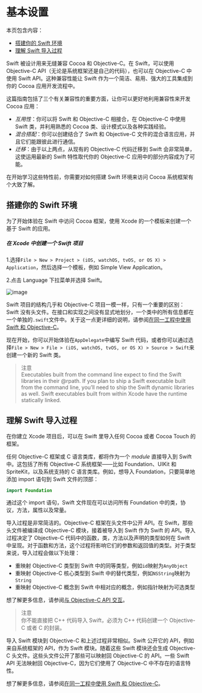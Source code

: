 # 基本设置

本页包含内容：

- [搭建你的 Swift 环境](#setting_up_your_swift_environment)
- [理解 Swift 导入过程](#understanding_the_swift_import_process)

Swift 被设计用来无缝兼容 Cocoa 和 Objective-C。在 Swift，可以使用 Objective-C API（无论是系统框架还是自己的代码），也可以在 Objective-C 中使用 Swift API。这种兼容性能让 Swift 作为一个简洁、易用、强大的工具集成到你的 Cocoa 应用开发流程中。

这篇指南包括了三个有关兼容性的重要方面，让你可以更好地利用兼容性来开发 Cocoa 应用：

- *互用性*：你可以将 Swift 和 Objective-C 相接合，在 Objective-C 中使用 Swift 类，并利用熟悉的 Cocoa 类、设计模式以及各种实践经验。
- *混合搭配*：你可以创建结合了 Swift 和 Objective-C 文件的混合语言应用，并且它们能跟彼此进行通信。
- *迁移*：由于以上两点，从现有的 Objective-C 代码迁移到 Swift 会非常简单，这使运用最新的 Swift 特性取代你的 Objective-C 应用中的部分内容成为了可能。

在开始学习这些特性前，你需要对如何搭建 Swift 环境来访问 Cocoa 系统框架有个大致了解。

<a name="setting_up_your_swift_environment"></a>
## 搭建你的 Swift 环境

为了开始体验在 Swift 中访问 Cocoa 框架，使用 Xcode 的一个模板来创建一个基于 Swift 的应用。

##### 在 Xcode 中创建一个 Swift 项目

1.选择`File > New > Project > (iOS, watchOS, tvOS, or OS X) > Application`，然后选择一个模板，例如 Simple View Application。

2.点击 Language 下拉菜单并选择 Swift。

![image](https://github.com/949478479/Using-Swift-with-Cocoa-and-Objective-C/blob/master/01-Getting%20Started/newproject_2x.png)

Swift 项目的结构几乎和 Objective-C 项目一模一样，只有一个重要的区别：Swift 没有头文件。在接口和实现之间没有显式地划分，一个类中的所有信息都在一个单独的`.swift`文件中。关于这一点更详细的说明，请参阅[在同一工程中使用 Swift 和 Objective-C](https://github.com/949478479/Using-Swift-with-Cocoa-and-Objective-C/blob/master/03-Mix%20and%20Match/Swift%20and%20Objective-C%20in%20the%20Same%20Project.md)。

现在开始，你可以开始体验在`AppDelegate`中编写 Swift 代码，或者你可以通过选择`File > New > File > (iOS, watchOS, tvOS, or OS X) > Source > Swift`来创建一个新的 Swift 类。

> 注意  
> Executables built from the command line expect to find the Swift libraries in their @rpath. If you plan to ship a Swift executable built from the command line, you’ll need to ship the Swift dynamic libraries as well. Swift executables built from within Xcode have the runtime statically linked. 

<a name="understanding_the_swift_import_process"></a>
## 理解 Swift 导入过程

在你建立 Xcode 项目后，可以在 Swift 里导入任何 Cocoa 或者 Cocoa Touch 的框架。

任何 Objective-C 框架或 C 语言类库，都将作为一个 *module* 直接导入到 Swift 中。这包括了所有 Objective-C 系统框架——比如 Foundation、UIKit 和 SpriteKit，以及系统支持的 C 语言类库。例如，想导入 Foundation，只要简单地添加 import 语句到 Swift 文件的顶部：

```swift 
import Foundation
```

通过这个 import 语句，Swift 文件现在可以访问所有 Foundation 中的类，协议，方法，属性以及常量。

导入过程是非常简洁的。Objective-C 框架在头文件中公开 API。在 Swift，那些头文件被编译成 Objective-C 模块，接着被导入到 Swift 作为 Swift 的 API。导入过程决定了 Objective-C 代码中的函数，类，方法以及声明的类型如何在 Swift 中呈现。对于函数和方法，这个过程将影响它们的参数和返回值的类型。对于类型来说，导入过程会做以下处理：

- 重映射 Objective-C 类型到 Swift 中的同等类型，例如`id`映射为`AnyObject`
- 重映射 Objective-C 核心类型到 Swift 中的替代类型，例如`NSString`映射为`String`
- 重映射 Objective-C 概念到 Swift 中相对应的概念，例如指针映射为可选类型

想了解更多信息，请参阅[与 Objective-C API 交互](https://github.com/949478479/Using-Swift-with-Cocoa-and-Objective-C/blob/master/02-Interoperability/01-Interacting%20with%20Objective-C%20APIs.md)。

> 注意  
> 你不能直接把 C++ 代码导入 Swift，必须为 C++ 代码创建一个 Objective-C 或者 C 的封装。

导入 Swift 模块到 Objective-C 和上述过程非常相似。Swift 公开它的 API，例如来自系统框架的 API，作为 Swift 模块。随着这些 Swift 模块还会生成 Objective-C 头文件。这些头文件公开了那些可以映射回 Objective-C 的 API。一些 Swift API 无法映射回 Objective-C，因为它们使用了 Objective-C 中不存在的语言特性。

想了解更多信息，请参阅[在同一工程中使用 Swift 和 Objective-C](https://github.com/949478479/Using-Swift-with-Cocoa-and-Objective-C/blob/master/03-Mix%20and%20Match/Swift%20and%20Objective-C%20in%20the%20Same%20Project.md)。
